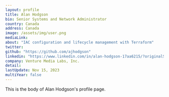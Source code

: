 ```yaml
---
layout: profile
title: Alan Hodgson
bio: Senior Systems and Network Administrator
country: Canada 
address: Canada 
image: /assets/img/user.png
mediaLink: 
about: "IAC configuration and lifecycle management with Terraform"
twitter:
github: "https://github.com/ajhodgson"
linkedin: "https://www.linkedin.com/in/alan-hodgson-17aa6215/?originalSubdomain=ca"
company: Venture Media Labs, Inc. 
detail: 
lastUpdate: Nov 15, 2023
multiYear: false
---
```


This is the body of Alan Hodgson's profile page.
